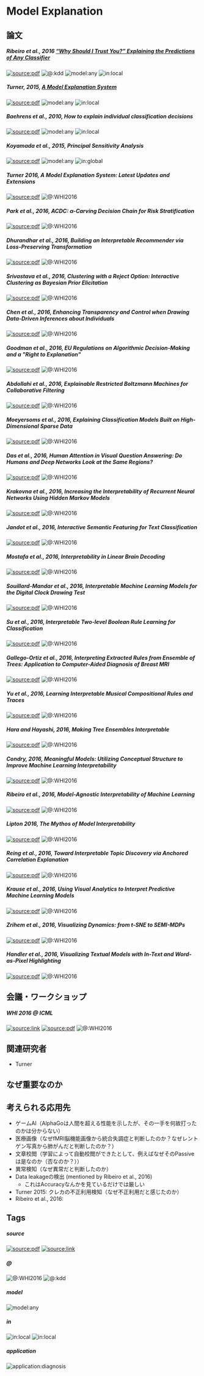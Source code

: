 # Model Explanation

## 論文

##### Ribeiro et al., 2016 [“Why Should I Trust You?” Explaining the Predictions of Any Classifier](Ribeiro+2016.md) 
[![source:pdf](https://img.shields.io/badge/source-pdf-green.svg?style=flat-square?maxAge=86400)](http://arxiv.org/pdf/1602.04938.pdf)
![@:kdd](https://img.shields.io/badge/%40-KDD-6666ff.svg?style=flat-square?maxAge=86400)
![model:any](https://img.shields.io/badge/model-any-blue.svg?style=flat-square?maxAge=86400) 
![in:local](https://img.shields.io/badge/in-local-brightgreen.svg?style=flat-square?maxAge=86400)
##### Turner, 2015, [A Model Explanation System](Turner2015.md) 
[![source:pdf](https://img.shields.io/badge/source-pdf-green.svg?style=flat-square?maxAge=86400)](http://www.blackboxworkshop.org/pdf/Turner2015_MES.pdf)
![model:any](https://img.shields.io/badge/model-any-blue.svg?style=flat-square?maxAge=86400) ![in:local](https://img.shields.io/badge/in-local-brightgreen.svg?style=flat-square?maxAge=86400)
##### Baehrens et al., 2010, How to explain individual classification decisions 
[![source:pdf](https://img.shields.io/badge/source-pdf-green.svg?style=flat-square?maxAge=86400)](http://www.jmlr.org/papers/volume11/baehrens10a/baehrens10a.pdf)
![model:any](https://img.shields.io/badge/model-any-blue.svg?style=flat-square?maxAge=86400) ![in:local](https://img.shields.io/badge/in-local-brightgreen.svg?style=flat-square?maxAge=86400)
##### Koyamada et al., 2015, Principal Sensitivity Analysis 
[![source:pdf](https://img.shields.io/badge/source-pdf-green.svg?style=flat-square?maxAge=86400)](http://arxiv.org/pdf/1412.6785v2.pdf)
![model:any](https://img.shields.io/badge/model-any-blue.svg?style=flat-square?maxAge=86400) ![in:global](https://img.shields.io/badge/in-global-red.svg?style=flat-square?maxAge=86400)
##### Turner 2016, A Model Explanation System: Latest Updates and Extensions 
[![source:pdf](https://img.shields.io/badge/source-pdf-green.svg?style=flat-square?maxAge=86400)](https://drive.google.com/file/d/0B9mGJ4F63iKGZWk0cXZraTNjRVU/view)
![@:WHI2016](https://img.shields.io/badge/%40-WHI2016-orange.svg?style=flat-square?maxAge=86400)
##### Park et al., 2016, ACDC: α-Carving Decision Chain for Risk Stratification 
[![source:pdf](https://img.shields.io/badge/source-pdf-green.svg?style=flat-square?maxAge=86400)](https://drive.google.com/file/d/0B9mGJ4F63iKGZWk0cXZraTNjRVU/view)
![@:WHI2016](https://img.shields.io/badge/%40-WHI2016-orange.svg?style=flat-square?maxAge=86400)
##### Dhurandhar et al., 2016, Building an Interpretable Recommender via Loss-Preserving Transformation 
[![source:pdf](https://img.shields.io/badge/source-pdf-green.svg?style=flat-square?maxAge=86400)](https://drive.google.com/file/d/0B9mGJ4F63iKGZWk0cXZraTNjRVU/view)
![@:WHI2016](https://img.shields.io/badge/%40-WHI2016-orange.svg?style=flat-square?maxAge=86400)
##### Srivastava et al., 2016, Clustering with a Reject Option: Interactive Clustering as Bayesian Prior Elicitation 
[![source:pdf](https://img.shields.io/badge/source-pdf-green.svg?style=flat-square?maxAge=86400)](https://drive.google.com/file/d/0B9mGJ4F63iKGZWk0cXZraTNjRVU/view)
![@:WHI2016](https://img.shields.io/badge/%40-WHI2016-orange.svg?style=flat-square?maxAge=86400)
##### Chen et al., 2016, Enhancing Transparency and Control when Drawing Data-Driven Inferences about Individuals 
[![source:pdf](https://img.shields.io/badge/source-pdf-green.svg?style=flat-square?maxAge=86400)](https://drive.google.com/file/d/0B9mGJ4F63iKGZWk0cXZraTNjRVU/view)
![@:WHI2016](https://img.shields.io/badge/%40-WHI2016-orange.svg?style=flat-square?maxAge=86400)
##### Goodman et al., 2016, EU Regulations on Algorithmic Decision-Making and a "Right to Explanation" 
[![source:pdf](https://img.shields.io/badge/source-pdf-green.svg?style=flat-square?maxAge=86400)](https://drive.google.com/file/d/0B9mGJ4F63iKGZWk0cXZraTNjRVU/view)
![@:WHI2016](https://img.shields.io/badge/%40-WHI2016-orange.svg?style=flat-square?maxAge=86400)
##### Abdollahi et al., 2016, Explainable Restricted Boltzmann Machines for Collaborative Filtering 
[![source:pdf](https://img.shields.io/badge/source-pdf-green.svg?style=flat-square?maxAge=86400)](https://drive.google.com/file/d/0B9mGJ4F63iKGZWk0cXZraTNjRVU/view)
![@:WHI2016](https://img.shields.io/badge/%40-WHI2016-orange.svg?style=flat-square?maxAge=86400)
##### Moeyersoms et al., 2016, Explaining Classification Models Built on High-Dimensional Sparse Data 
[![source:pdf](https://img.shields.io/badge/source-pdf-green.svg?style=flat-square?maxAge=86400)](https://drive.google.com/file/d/0B9mGJ4F63iKGZWk0cXZraTNjRVU/view)
![@:WHI2016](https://img.shields.io/badge/%40-WHI2016-orange.svg?style=flat-square?maxAge=86400)
##### Das et al., 2016, Human Attention in Visual Question Answering: Do Humans and Deep Networks Look at the Same Regions? 
[![source:pdf](https://img.shields.io/badge/source-pdf-green.svg?style=flat-square?maxAge=86400)](https://drive.google.com/file/d/0B9mGJ4F63iKGZWk0cXZraTNjRVU/view)
![@:WHI2016](https://img.shields.io/badge/%40-WHI2016-orange.svg?style=flat-square?maxAge=86400)
##### Krakovna et al., 2016, Increasing the Interpretability of Recurrent Neural Networks Using Hidden Markov Models 
[![source:pdf](https://img.shields.io/badge/source-pdf-green.svg?style=flat-square?maxAge=86400)](https://drive.google.com/file/d/0B9mGJ4F63iKGZWk0cXZraTNjRVU/view)
![@:WHI2016](https://img.shields.io/badge/%40-WHI2016-orange.svg?style=flat-square?maxAge=86400)
##### Jandot et al., 2016, Interactive Semantic Featuring for Text Classification 
[![source:pdf](https://img.shields.io/badge/source-pdf-green.svg?style=flat-square?maxAge=86400)](https://drive.google.com/file/d/0B9mGJ4F63iKGZWk0cXZraTNjRVU/view)
![@:WHI2016](https://img.shields.io/badge/%40-WHI2016-orange.svg?style=flat-square?maxAge=86400)
##### Mostafa et al., 2016, Interpretability in Linear Brain Decoding 
[![source:pdf](https://img.shields.io/badge/source-pdf-green.svg?style=flat-square?maxAge=86400)](https://drive.google.com/file/d/0B9mGJ4F63iKGZWk0cXZraTNjRVU/view)
![@:WHI2016](https://img.shields.io/badge/%40-WHI2016-orange.svg?style=flat-square?maxAge=86400)
##### Souillard-Mandar et al., 2016, Interpretable Machine Learning Models for the Digital Clock Drawing Test 
[![source:pdf](https://img.shields.io/badge/source-pdf-green.svg?style=flat-square?maxAge=86400)](https://drive.google.com/file/d/0B9mGJ4F63iKGZWk0cXZraTNjRVU/view)
![@:WHI2016](https://img.shields.io/badge/%40-WHI2016-orange.svg?style=flat-square?maxAge=86400)
##### Su et al., 2016, Interpretable Two-level Boolean Rule Learning for Classification 
[![source:pdf](https://img.shields.io/badge/source-pdf-green.svg?style=flat-square?maxAge=86400)](https://drive.google.com/file/d/0B9mGJ4F63iKGZWk0cXZraTNjRVU/view)
![@:WHI2016](https://img.shields.io/badge/%40-WHI2016-orange.svg?style=flat-square?maxAge=86400)
##### Gallego-Ortiz et al., 2016, Interpreting Extracted Rules from Ensemble of Trees: Application to Computer-Aided Diagnosis of Breast MRI 
[![source:pdf](https://img.shields.io/badge/source-pdf-green.svg?style=flat-square?maxAge=86400)](https://drive.google.com/file/d/0B9mGJ4F63iKGZWk0cXZraTNjRVU/view)
![@:WHI2016](https://img.shields.io/badge/%40-WHI2016-orange.svg?style=flat-square?maxAge=86400)
##### Yu et al., 2016, Learning Interpretable Musical Compositional Rules and Traces 
[![source:pdf](https://img.shields.io/badge/source-pdf-green.svg?style=flat-square?maxAge=86400)](https://drive.google.com/file/d/0B9mGJ4F63iKGZWk0cXZraTNjRVU/view)
![@:WHI2016](https://img.shields.io/badge/%40-WHI2016-orange.svg?style=flat-square?maxAge=86400)
##### Hara and Hayashi, 2016, Making Tree Ensembles Interpretable 
[![source:pdf](https://img.shields.io/badge/source-pdf-green.svg?style=flat-square?maxAge=86400)](https://drive.google.com/file/d/0B9mGJ4F63iKGZWk0cXZraTNjRVU/view)
![@:WHI2016](https://img.shields.io/badge/%40-WHI2016-orange.svg?style=flat-square?maxAge=86400)
##### Condry, 2016, Meaningful Models: Utilizing Conceptual Structure to Improve Machine Learning Interpretability 
[![source:pdf](https://img.shields.io/badge/source-pdf-green.svg?style=flat-square?maxAge=86400)](https://drive.google.com/file/d/0B9mGJ4F63iKGZWk0cXZraTNjRVU/view)
![@:WHI2016](https://img.shields.io/badge/%40-WHI2016-orange.svg?style=flat-square?maxAge=86400)
##### Ribeiro et al., 2016, Model-Agnostic Interpretability of Machine Learning 
[![source:pdf](https://img.shields.io/badge/source-pdf-green.svg?style=flat-square?maxAge=86400)](https://drive.google.com/file/d/0B9mGJ4F63iKGZWk0cXZraTNjRVU/view)
![@:WHI2016](https://img.shields.io/badge/%40-WHI2016-orange.svg?style=flat-square?maxAge=86400)
##### Lipton 2016, The Mythos of Model Interpretability 
[![source:pdf](https://img.shields.io/badge/source-pdf-green.svg?style=flat-square?maxAge=86400)](https://drive.google.com/file/d/0B9mGJ4F63iKGZWk0cXZraTNjRVU/view)
![@:WHI2016](https://img.shields.io/badge/%40-WHI2016-orange.svg?style=flat-square?maxAge=86400)
##### Reing et al., 2016, Toward Interpretable Topic Discovery via Anchored Correlation Explanation 
[![source:pdf](https://img.shields.io/badge/source-pdf-green.svg?style=flat-square?maxAge=86400)](https://drive.google.com/file/d/0B9mGJ4F63iKGZWk0cXZraTNjRVU/view)
![@:WHI2016](https://img.shields.io/badge/%40-WHI2016-orange.svg?style=flat-square?maxAge=86400)
##### Krause et al., 2016, Using Visual Analytics to Interpret Predictive Machine Learning Models 
[![source:pdf](https://img.shields.io/badge/source-pdf-green.svg?style=flat-square?maxAge=86400)](https://drive.google.com/file/d/0B9mGJ4F63iKGZWk0cXZraTNjRVU/view)
![@:WHI2016](https://img.shields.io/badge/%40-WHI2016-orange.svg?style=flat-square?maxAge=86400)
##### Zrihem et al., 2016, Visualizing Dynamics: from t-SNE to SEMI-MDPs 
[![source:pdf](https://img.shields.io/badge/source-pdf-green.svg?style=flat-square?maxAge=86400)](https://drive.google.com/file/d/0B9mGJ4F63iKGZWk0cXZraTNjRVU/view)
![@:WHI2016](https://img.shields.io/badge/%40-WHI2016-orange.svg?style=flat-square?maxAge=86400)
##### Handler et al., 2016, Visualizing Textual Models with In-Text and Word-as-Pixel Highlighting 
[![source:pdf](https://img.shields.io/badge/source-pdf-green.svg?style=flat-square?maxAge=86400)](https://drive.google.com/file/d/0B9mGJ4F63iKGZWk0cXZraTNjRVU/view)
![@:WHI2016](https://img.shields.io/badge/%40-WHI2016-orange.svg?style=flat-square?maxAge=86400)

## 会議・ワークショップ
##### WHI 2016 @ ICML
[![source:link](https://img.shields.io/badge/source-link-yellow.svg?style=flat-square?maxAge=86400)](https://sites.google.com/site/2016whi/)
[![source:pdf](https://img.shields.io/badge/source-pdf-green.svg?style=flat-square?maxAge=86400)](https://drive.google.com/file/d/0B9mGJ4F63iKGZWk0cXZraTNjRVU/view)
![@:WHI2016](https://img.shields.io/badge/%40-WHI2016-orange.svg?style=flat-square?maxAge=86400)

## 関連研究者
- Turner

## なぜ重要なのか

## 考えられる応用先
- ゲームAI（AlphaGoは人間を超える性能を示したが、その一手を何故打ったのかは分からない）
- 医療画像（なぜfMRI脳機能画像から統合失調症と判断したのか？なぜレントゲン写真から肺がんだと判断したのか？）
- 文章校閲（学習によって自動校閲ができたとして、例えばなぜそのPassiveは是なのか（否なのか？））
- 異常検知（なぜ異常だと判断したのか）
- Data leakageの検出 (mentioned by Ribeiro et al., 2016)
  - これはAccuracyなんかを見ているだけでは厳しい
- Turner 2015: クレカの不正利用検知（なぜ不正利用だと感じたのか）
- Ribeiro et al., 2016:

## Tags 

##### source 
[![source:pdf](https://img.shields.io/badge/source-pdf-green.svg?style=flat-square?maxAge=86400)](link)
[![source:link](https://img.shields.io/badge/source-link-yellow.svg?style=flat-square?maxAge=86400)](link)

##### @
![@:WHI2016](https://img.shields.io/badge/%40-WHI2016-orange.svg?style=flat-square?maxAge=86400)
![@:kdd](https://img.shields.io/badge/%40-KDD-6666ff.svg?style=flat-square?maxAge=86400)

##### model
![model:any](https://img.shields.io/badge/model-any-blue.svg?style=flat-square?maxAge=86400)

##### in
![in:local](https://img.shields.io/badge/in-local-brightgreen.svg?style=flat-square?maxAge=86400)
![in:local](https://img.shields.io/badge/in-global-red.svg?style=flat-square?maxAge=86400)

##### application
![application:diagnosis](https://img.shields.io/badge/application-diagnosis-ff69b4.svg?style=flat-square?maxAge=86400)


